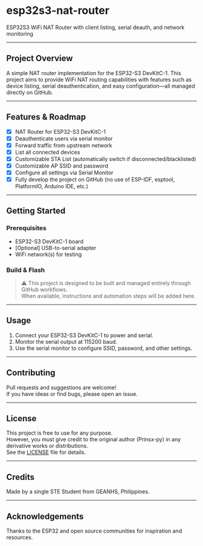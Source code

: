 # esp32s3-nat-router

ESP32S3 WiFi NAT Router with client listing, serial deauth, and network monitoring

---

## Project Overview

A simple NAT router implementation for the ESP32-S3 DevKitC-1. This project aims to provide WiFi NAT routing capabilities with features such as device listing, serial deauthentication, and easy configuration—all managed directly on GitHub.

---

## Features & Roadmap

- [x] NAT Router for ESP32-S3 DevKitC-1
- [x] Deauthenticate users via serial monitor
- [x] Forward traffic from upstream network
- [x] List all connected devices
- [x] Customizable STA List (automatically switch if disconnected/blacklisted)
- [x] Customizable AP SSID and password
- [x] Configure all settings via Serial Monitor
- [x] Fully develop the project on GitHub (no use of ESP-IDF, esptool, PlatformIO, Arduino IDE, etc.)

---

## Getting Started

### Prerequisites

- ESP32-S3 DevKitC-1 board
- [Optional] USB-to-serial adapter
- WiFi network(s) for testing

### Build & Flash

> ⚠️ This project is designed to be built and managed entirely through GitHub workflows.  
> When available, instructions and automation steps will be added here.

---

## Usage

1. Connect your ESP32-S3 DevKitC-1 to power and serial.
2. Monitor the serial output at 115200 baud.
3. Use the serial monitor to configure SSID, password, and other settings.

---

## Contributing

Pull requests and suggestions are welcome!  
If you have ideas or find bugs, please open an issue.

---

## License

This project is free to use for any purpose.  
However, you must give credit to the original author (Prinsx-py) in any derivative works or distributions.  
See the [LICENSE](LICENSE) file for details.

---

## Credits

Made by a single STE Student from GEANHS, Philippines.

---

## Acknowledgements

Thanks to the ESP32 and open source communities for inspiration and resources.
